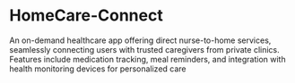 # HomeCare-Connect
An on-demand healthcare app offering direct nurse-to-home services, seamlessly connecting users with trusted caregivers from private clinics. Features include medication tracking, meal reminders, and integration with health monitoring devices for personalized care
